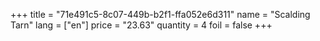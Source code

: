 +++
title = "71e491c5-8c07-449b-b2f1-ffa052e6d311"
name = "Scalding Tarn"
lang = ["en"]
price = "23.63"
quantity = 4
foil = false
+++
